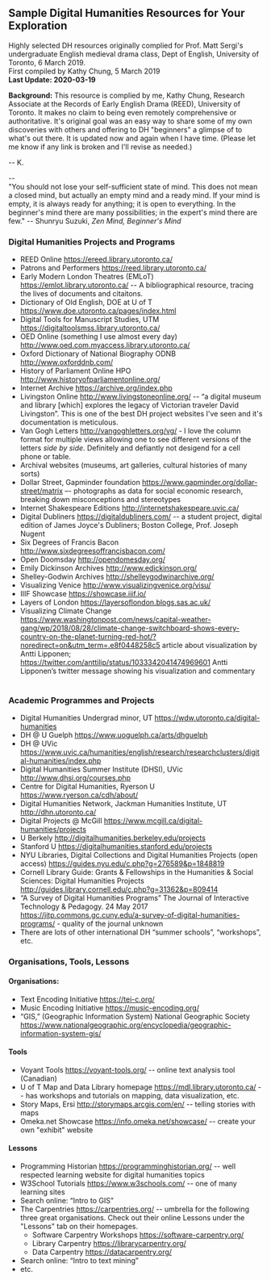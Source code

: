 ## Sample Digital Humanities Resources for Your Exploration
Highly selected DH resources originally complied for Prof. Matt Sergi's undergraduate 
English medieval drama class, Dept of English, University of Toronto, 6 March 2019.  
First compiled by Kathy Chung, 5 March 2019  
**Last Update: 2020-03-19**

**Background:**  This resource is complied by me, Kathy Chung, Research Associate at the Records of Early English Drama (REED), University of Toronto.  It makes no claim to being even remotely comprehensive or authoritative.  It's original goal was an easy way to share some of my own discoveries with others and offering to DH "beginners" a glimpse of to what's out there. It is updated now and again when I have time.  (Please let me know if any link is broken and I'll revise as needed.)

-- K.  

--  
"You should not lose your self-sufficient state of mind. This does not mean a closed mind, but actually an empty mind and a ready mind. If your mind is empty, it is always ready for anything; it is open to everything. In the beginner's mind there are many possibilities; in the expert's mind there are few." -- Shunryu Suzuki, _Zen Mind, Beginner's Mind_

### Digital Humanities Projects and Programs
- REED Online https://ereed.library.utoronto.ca/  
- Patrons and Performers https://reed.library.utoronto.ca/
- Early Modern London Theatres (EMLoT) https://emlot.library.utoronto.ca/ -- A bibliographical resource, tracing the lives of documents and citaitons.
- Dictionary of Old English, DOE at U of T https://www.doe.utoronto.ca/pages/index.html
- Digital Tools for Manuscript Studies, UTM https://digitaltoolsmss.library.utoronto.ca/
- OED Online (something I use almost every day) http://www.oed.com.myaccess.library.utoronto.ca/
- Oxford Dictionary of National Biography ODNB http://www.oxforddnb.com/
- History of Parliament Online HPO http://www.historyofparliamentonline.org/
- Internet Archive https://archive.org/index.php
- Livingston Online http://www.livingstoneonline.org/  -- “a digital museum and library [which] explores the legacy of Victorian traveler David Livingston”.  This is one of the best DH project websites I've seen and it's documentation is meticulous. 
- Van Gogh Letters http://vangoghletters.org/vg/ - I love the column format for multiple views allowing one to see different versions of the letters _side by side_.  Definitely and defiantly not desigend for a cell phone or table.
- Archival websites (museums, art galleries, cultural histories of many sorts)
- Dollar Street, Gapminder foundation https://www.gapminder.org/dollar-street/matrix –- photographs as data for social economic research, breaking down misconceptions and stereotypes
- Internet Shakespeare Editions http://internetshakespeare.uvic.ca/
- Digital Dubliners https://digitaldubliners.com/  -- a student project, digital edition of James Joyce's Dubliners; Boston College, Prof. Joseph Nugent
- Six Degrees of Francis Bacon http://www.sixdegreesoffrancisbacon.com/
- Open Doomsday http://opendomesday.org/
- Emily Dickinson Archives http://www.edickinson.org/
- Shelley-Godwin Archives http://shelleygodwinarchive.org/
- Visualizing Venice http://www.visualizingvenice.org/visu/
- IIIF Showcase https://showcase.iiif.io/
- Layers of London https://layersoflondon.blogs.sas.ac.uk/
- Visualizing Climate Change https://www.washingtonpost.com/news/capital-weather-gang/wp/2018/08/28/climate-change-switchboard-shows-every-country-on-the-planet-turning-red-hot/?noredirect=on&utm_term=.e8f0448258c5 article about visualization by Antti Lipponen; https://twitter.com/anttilip/status/1033342041474969601  Antti Lipponen’s twitter message showing his visualization and commentary
 

### Academic Programmes and Projects
- Digital Humanities Undergrad minor, UT https://wdw.utoronto.ca/digital-humanities
- DH @ U Guelph https://www.uoguelph.ca/arts/dhguelph
- DH @ UVic https://www.uvic.ca/humanities/english/research/researchclusters/digital-humanities/index.php
- Digital Humanities Summer Institute (DHSI), UVic http://www.dhsi.org/courses.php
- Centre for Digital Humanities, Ryerson U https://www.ryerson.ca/cdh/about/
- Digital Humanities Network, Jackman Humanities Institute, UT http://dhn.utoronto.ca/
- Digital Projects @ McGill https://www.mcgill.ca/digital-humanities/projects
- U Berkely http://digitalhumanities.berkeley.edu/projects
- Stanford U https://digitalhumanities.stanford.edu/projects
- NYU Libraries, Digital Collections and Digital Humanities Projects (open access) https://guides.nyu.edu/c.php?g=276589&p=1848819
- Cornell Library Guide: Grants & Fellowships in the Humanities & Social Sciences: Digital Humanities Projects  http://guides.library.cornell.edu/c.php?g=31362&p=809414
- “A Survey of Digital Humanities Programs” The Journal of Interactive Technology & Pedagogy. 24 May 2017 https://jitp.commons.gc.cuny.edu/a-survey-of-digital-humanities-programs/   - quality of the journal unknown
- There are lots of other international DH “summer schools”, “workshops”, etc.


### Organisations, Tools, Lessons
#### Organisations:
- Text Encoding Initiative https://tei-c.org/
- Music Encoding Initiative https://music-encoding.org/
- “GIS,” (Geographic Information System) National Geographic Society https://www.nationalgeographic.org/encyclopedia/geographic-information-system-gis/

#### Tools
- Voyant Tools https://voyant-tools.org/  -- online text analysis tool (Canadian)
- U of T Map and Data Library homepage https://mdl.library.utoronto.ca/ -- has workshops and tutorials on mapping, data visualization, etc.
- Story Maps, Ersi http://storymaps.arcgis.com/en/ -- telling stories with maps
- Omeka.net Showcase https://info.omeka.net/showcase/ -- create your own "exhibit" website


#### Lessons
- Programming Historian https://programminghistorian.org/ -- well respected learning website for digital humanities topics
- W3School Tutorials https://www.w3schools.com/ -- one of many learning sites
- Search online: “Intro to GIS”
- The Carpentries https://carpentries.org/ -- umbrella for the following three great organisations.  Check out their online Lessons under the "Lessons" tab on their homepages.
  - Software Carpentry Workshops https://software-carpentry.org/
  - Library Carpentry https://librarycarpentry.org/  
  - Data Carpentry  https://datacarpentry.org/
- Search online: “Intro to text mining”
- etc.
